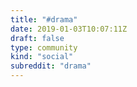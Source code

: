 ```yaml
---
title: "#drama"
date: 2019-01-03T10:07:11Z
draft: false
type: community
kind: "social"
subreddit: "drama"
---
```

